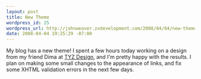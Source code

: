 ```yaml
--- 
layout: post
title: New Theme
wordpress_id: 25
wordpress_url: http://johnweaver.zxdevelopment.com/2008/04/04/new-theme/
date: 2008-04-04 19:25:29 -07:00
---
```

My blog has a new theme! I spent a few hours today working on a design from my friend Dima at <a href="http://www.tyzdesign.net/">TYZ Design</a>, and I'm pretty happy with the results. I plan on making some small changes to the appearance of links, and fix some XHTML validation errors in the next few days.</p>
